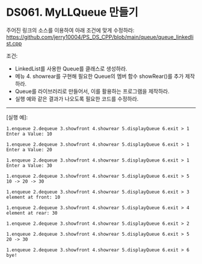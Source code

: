 # DS061. MyLLQueue 만들기
주어진 링크의 소스를 이용하여 아래 조건에 맞게 수정하라:
https://github.com/jerry10004/PS_DS_CPP/blob/main/queue/queue_linkedlist.cpp

조건:
- LinkedList를 사용한 Queue를 클래스로 생성하라.
- 메뉴 4. showrear를 구현해 필요한 Queue의 멤버 함수 showRear()를 추가 제작하라.
- Queue를 라이브러리로 만들어서, 이를 활용하는 프로그램을 제작하라.
- 실행 예와 같은 결과가 나오도록 필요한 코드를 수정하라.

---

[실행 예]:
```
1.enqueue 2.dequeue 3.showfront 4.showrear 5.displayQueue 6.exit > 1  
Enter a Value: 10

1.enqueue 2.dequeue 3.showfront 4.showrear 5.displayQueue 6.exit > 1  
Enter a Value: 20

1.enqueue 2.dequeue 3.showfront 4.showrear 5.displayQueue 6.exit > 1  
Enter a Value: 30

1.enqueue 2.dequeue 3.showfront 4.showrear 5.displayQueue 6.exit > 5  
10 -> 20 -> 30

1.enqueue 2.dequeue 3.showfront 4.showrear 5.displayQueue 6.exit > 3  
element at front: 10

1.enqueue 2.dequeue 3.showfront 4.showrear 5.displayQueue 6.exit > 4  
element at rear: 30

1.enqueue 2.dequeue 3.showfront 4.showrear 5.displayQueue 6.exit > 2

1.enqueue 2.dequeue 3.showfront 4.showrear 5.displayQueue 6.exit > 5  
20 -> 30

1.enqueue 2.dequeue 3.showfront 4.showrear 5.displayQueue 6.exit > 6  
bye!
```